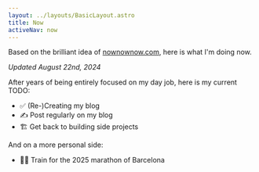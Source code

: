 ```yaml
---
layout: ../layouts/BasicLayout.astro
title: Now
activeNav: now
---
```

Based on the brilliant idea of <a href="https://nownownow.com/">nownownow.com</a>, here is what I'm doing now.

_Updated August 22nd, 2024_

After years of being entirely focused on my day job, here is my current TODO:

- ✅ (Re-)Creating my blog
- ✍️ Post regularly on my blog
- 🏗️ Get back to building side projects

And on a more personal side:

- 🏃‍♂️ Train for the 2025 marathon of Barcelona

